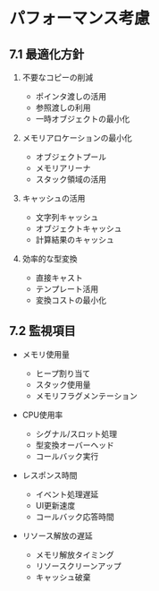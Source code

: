 # パフォーマンス考慮

## 7.1 最適化方針
1. 不要なコピーの削減
   - ポインタ渡しの活用
   - 参照渡しの利用
   - 一時オブジェクトの最小化

2. メモリアロケーションの最小化
   - オブジェクトプール
   - メモリアリーナ
   - スタック領域の活用

3. キャッシュの活用
   - 文字列キャッシュ
   - オブジェクトキャッシュ
   - 計算結果のキャッシュ

4. 効率的な型変換
   - 直接キャスト
   - テンプレート活用
   - 変換コストの最小化

## 7.2 監視項目
- メモリ使用量
  * ヒープ割り当て
  * スタック使用量
  * メモリフラグメンテーション

- CPU使用率
  * シグナル/スロット処理
  * 型変換オーバーヘッド
  * コールバック実行

- レスポンス時間
  * イベント処理遅延
  * UI更新速度
  * コールバック応答時間

- リソース解放の遅延
  * メモリ解放タイミング
  * リソースクリーンアップ
  * キャッシュ破棄
